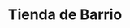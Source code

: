 ---
title: "Tienda de Barrio"
url: /la-paz/tienda-de-barrio-avenida-marcelo-quiroga-santa-cruz/
shop: Lebensmittel
---